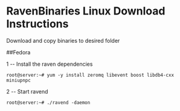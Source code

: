# RavenBinaries Linux Download Instructions

Download and copy binaries to desired folder

##Fedora

1 -- Install the raven dependencies

`root@server:~# yum -y install zeromq libevent boost libdb4-cxx miniupnpc`

2 -- Start ravend

`root@server:~# ./ravend -daemon`
